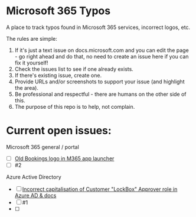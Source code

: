 # Microsoft 365 Typos
A place to track typos found in Microsoft 365 services, incorrect logos, etc.

The rules are simple:
1. If it's just a text issue on docs.microsoft.com and you can edit the page - go right ahead and do that, no need to create an issue here if you can fix it yourself!
2. Check the issues list to see if one already exists.
3. If there's existing issue, create one.
4. Provide URLs and/or screenshots to support your issue (and highlight the area).
5. Be professional and respectful - there are humans on the other side of this.
6. The purpose of this repo is to help, not complain.


Current open issues:
=====================

Microsoft 365 general / portal
- [ ] [Old Bookings logo in M365 app launcher](https://github.com/loryanstrant/M365typos/issues/2)
- [ ] #2

Azure Active Directory
- [ ] [Incorrect capitalisation of Customer "LockBox" Approver role in Azure AD & docs](https://github.com/loryanstrant/M365typos/issues/1)
- [ ] #1
- [ ] 
